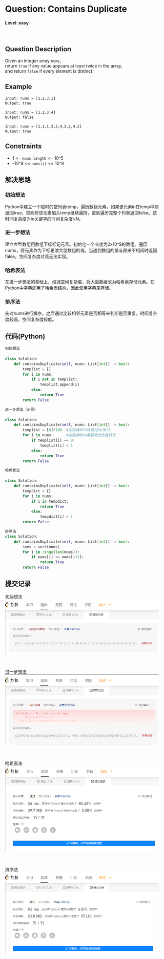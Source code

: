 # Question: Contains Duplicate 
#### Level: easy<br>
<br>


## Question Description

Given an integer array `nums`,<br>
return `true` if any value appears at least twice in the array, <br>
and return `false` if every element is distinct.<br>

## Example
```
Input: nums = [1,2,3,1]
Output: true
```
```
Input: nums = [1,2,3,4]
Output: false
```
```
Input: nums = [1,1,1,3,3,4,3,2,4,2]
Output: true
```
## Constraints

* 1 <= `nums.length` <= 10^5
* -10^9 <= `nums[i]` <= 10^9

## 解决思路
### 初始想法
Python中建立一个临时的空列表temp，遍历数组元素，如果该元素in在temp中则返回true，否则将该元素加入temp继续遍历，直到遍历完整个列表返回false。该时间复杂度为in关键字的时间复杂度×N。

### 进一步想法
建立大型数组用数组下标标记元素。初始化一个长度为2x10^9的数组。遍历nums，将元素作为下标更改大型数组的值。当遇到数组的值与原来不相同时返回false。空间复杂度过高无法实现。

### 哈希表法
在进一步想法的基础上，缩减空间复杂度，将大型数组改为哈希表存储元素。在Python中字典即用了哈希表结构，因此使用字典来存储。

### 排序法
先对nums进行排序，之后通过比较相邻元素是否相等来判断是否重复。时间复杂度较高，空间复杂度较低。


## 代码(Python)
```Python
初始想法

class Solution:
    def containsDuplicate(self, nums: List[int]) -> bool:
        templist = []
        for i in nums:
            if i not in templist:
                templist.append(i)
            else:
                return True
        return False
```

```Python
进一步想法（示例）

class Solution:
    def containsDuplicate(self, nums: List[int]) -> bool:
        templist = [0]*100  #实际操作中该值为2x10^9
        for i in nums:      #实际操作中需要考虑负值转化
            if templist[i] == 0:
                templist[i] = 1
            else:
                return True
        return False
```
```Python
哈希表法

class Solution:
    def containsDuplicate(self, nums: List[int]) -> bool:
        tempdict = {}
        for i in nums:      
            if i in tempdict:
                return True
            else:
                tempdict[i] = 1
        return False
```
```Python
排序法
class Solution:
    def containsDuplicate(self, nums: List[int]) -> bool:
        nums = sort(nums)
        for i in range(len(nums)):      
            if nums[i] == nums[i+1]:
                return True
        return False


```


## 提交记录
初始想法
<br>
![](img/2023-02-16-12-11-10.png)

<br>

进一步想法
<br>
![](img/2023-02-16-12-15-36.png)

<br>

哈希表法
<br>
![](img/2023-02-16-12-17-15.png)

<br>

排序法
<br>
![](img/2023-02-16-12-19-00.png)
<br>
